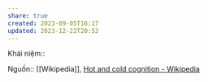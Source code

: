 ```yaml
---
share: true
created: 2023-09-05T16:17
updated: 2023-12-22T20:52
---
```

Khái niệm:: 

Nguồn:: [[Wikipedia]], [Hot and cold cognition - Wikipedia](https://en.wikipedia.org/wiki/Hot_and_cold_cognition#:~:text=Put%20simply%2C%20hot%20cognition%20is,is%20independent%20of%20emotional%20involvement%2e)